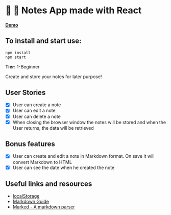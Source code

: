 # :floppy_disk: :orange_book:  Notes App made with React

#### [Demo](https://notes-app-react.now.sh/)

## To install and start use:
```
npm install
npm start
```
**Tier:** 1-Beginner

Create and store your notes for later purpose!

## User Stories

-   [x] User can create a note
-   [x] User can edit a note
-   [x] User can delete a note
-   [x] When closing the browser window the notes will be stored and when the User returns, the data will be retrieved

## Bonus features

-   [x] User can create and edit a note in Markdown format. On save it will convert Markdown to HTML
-   [x] User can see the date when he created the note

## Useful links and resources

-   [localStorage](https://developer.mozilla.org/en-US/docs/Web/API/Window/localStorage)
-   [Markdown Guide](https://www.markdownguide.org/basic-syntax/)
-   [Marked - A markdown parser](https://github.com/markedjs/marked)
